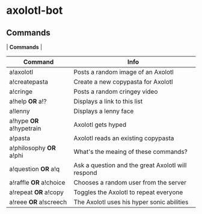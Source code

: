# axolotl-bot

## Commands

| **Commands** |

| Command  | Info |
| ------------- | ------------- |
| a!axolotl  | Posts a random image of an Axolotl |
| a!createpasta | Create a new copypasta for Axolotl |
| a!cringe  | Posts a random cringey video |
| a!help **OR** a!?  | Displays a link to this list |
| a!lenny | Displays a lenny face |
| a!hype **OR** a!hypetrain | Axolotl gets hyped |
| a!pasta | Axolotl reads an existing copypasta |
| a!philosophy **OR** a!phi | What's the meaing of these commands? |
| a!question **OR** a!q | Ask a question and the great Axolotl will respond |
| a!raffle **OR** a!choice | Chooses a random user from the server |
| a!repeat **OR** a!copy | Toggles the Axolotl to repeat everyone |
| a!reee **OR** a!screech | The Axolotl uses his hyper sonic abilities |
